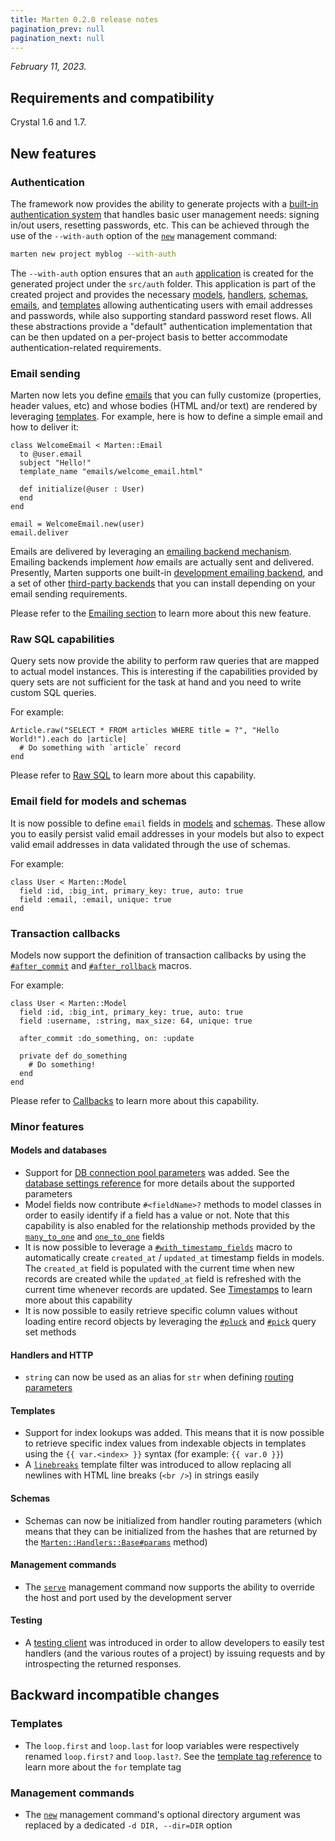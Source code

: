 ```yaml
---
title: Marten 0.2.0 release notes
pagination_prev: null
pagination_next: null
---
```


_February 11, 2023._

## Requirements and compatibility

Crystal 1.6 and 1.7.

## New features

### Authentication

The framework now provides the ability to generate projects with a [built-in authentication system](../../authentication.mdx) that handles basic user management needs: signing in/out users, resetting passwords, etc. This can be achieved through the use of the `--with-auth` option of the [`new`](../../development/reference/management-commands.md#new) management command:

```bash
marten new project myblog --with-auth
```

The `--with-auth` option ensures that an `auth` [application](../../development/applications.md) is created for the generated project under the `src/auth` folder. This application is part of the created project and provides the necessary [models](../../models-and-databases.mdx), [handlers](../../handlers-and-http.mdx), [schemas](../../schemas.mdx), [emails](../../emailing.mdx), and [templates](../../templates.mdx) allowing authenticating users with email addresses and passwords, while also supporting standard password reset flows. All these abstractions provide a "default" authentication implementation that can be then updated on a per-project basis to better accommodate authentication-related requirements.

### Email sending

Marten now lets you define [emails](../../emailing.mdx) that you can fully customize (properties, header values, etc) and whose bodies (HTML and/or text) are rendered by leveraging [templates](../../templates.mdx). For example, here is how to define a simple email and how to deliver it:

```crystal
class WelcomeEmail < Marten::Email
  to @user.email
  subject "Hello!"
  template_name "emails/welcome_email.html"

  def initialize(@user : User)
  end
end

email = WelcomeEmail.new(user)
email.deliver
```

Emails are delivered by leveraging an [emailing backend mechanism](../../emailing/introduction.md#emailing-backends). Emailing backends implement _how_ emails are actually sent and delivered. Presently, Marten supports one built-in [development emailing backend](../../emailing/reference/backends.md#development-backend), and a set of other [third-party backends](../../emailing/reference/backends.md#other-backends) that you can install depending on your email sending requirements.

Please refer to the [Emailing section](../../emailing.mdx) to learn more about this new feature.

### Raw SQL capabilities

Query sets now provide the ability to perform raw queries that are mapped to actual model instances. This is interesting if the capabilities provided by query sets are not sufficient for the task at hand and you need to write custom SQL queries.

For example:

```crystal
Article.raw("SELECT * FROM articles WHERE title = ?", "Hello World!").each do |article|
  # Do something with `article` record
end
```

Please refer to [Raw SQL](../../models-and-databases/raw-sql.md) to learn more about this capability.

### Email field for models and schemas

It is now possible to define `email` fields in [models](../../models-and-databases/reference/fields.md#email) and [schemas](../../schemas/reference/fields.md#email). These allow you to easily persist valid email addresses in your models but also to expect valid email addresses in data validated through the use of schemas.

For example:

```crystal
class User < Marten::Model
  field :id, :big_int, primary_key: true, auto: true
  field :email, :email, unique: true
end
```

### Transaction callbacks

Models now support the definition of transaction callbacks by using the [`#after_commit`](../../models-and-databases/callbacks.md#aftercommit) and [`#after_rollback`](../../models-and-databases/callbacks.md#afterrollback) macros.

For example:

```crystal
class User < Marten::Model
  field :id, :big_int, primary_key: true, auto: true
  field :username, :string, max_size: 64, unique: true

  after_commit :do_something, on: :update

  private def do_something
    # Do something!
  end
end
```

Please refer to [Callbacks](../../models-and-databases/callbacks.md) to learn more about this capability.

### Minor features

#### Models and databases

* Support for [DB connection pool parameters](https://crystal-lang.org/reference/database/connection_pool.html) was added. See the [database settings reference](../../development/reference/settings.md#database-settings) for more details about the supported parameters
* Model fields now contribute `#<fieldName>?` methods to model classes in order to easily identify if a field has a value or not. Note that this capability is also enabled for the relationship methods provided by the [`many_to_one`](../../models-and-databases/reference/fields.md#many_to_one) and [`one_to_one`](../../models-and-databases/reference/fields.md#one_to_one) fields
* It is now possible to leverage a [`#with_timestamp_fields`](pathname:///api/0.2/Marten/DB/Model/Table.html#with_timestamp_fields-macro) macro to automatically create `created_at` / `updated_at` timestamp fields in models. The `created_at` field is populated with the current time when new records are created while the `updated_at` field is refreshed with the current time whenever records are updated. See [Timestamps](../../models-and-databases/introduction.md#timestamps) to learn more about this capability
* It is now possible to easily retrieve specific column values without loading entire record objects by leveraging the [`#pluck`](../../models-and-databases/reference/query-set.md#pluck) and [`#pick`](../../models-and-databases/reference/query-set.md#pick) query set methods

#### Handlers and HTTP

* `string` can now be used as an alias for `str` when defining [routing parameters](../../handlers-and-http/routing.md#specifying-route-parameters)

#### Templates

* Support for index lookups was added. This means that it is now possible to retrieve specific index values from indexable objects in templates using the `{{ var.<index> }}` syntax (for example: `{{ var.0 }}`)
* A [`linebreaks`](../../templates/reference/filters.md#linebreaks) template filter was introduced to allow replacing all newlines with HTML line breaks (`<br />`) in strings easily

#### Schemas

* Schemas can now be initialized from handler routing parameters (which means that they can be initialized from the hashes that are returned by the [`Marten::Handlers::Base#params`](pathname:///api/0.2/Marten/Handlers/Base.html#params%3AHash(String%2CInt16|Int32|Int64|Int8|String|UInt16|UInt32|UInt64|UInt8|UUID)-instance-method) method)

#### Management commands

* The [`serve`](../../development/reference/management-commands.md#serve) management command now supports the ability to override the host and port used by the development server

#### Testing

* A [testing client](../../development/testing.md#using-the-test-client) was introduced in order to allow developers to easily test handlers (and the various routes of a project) by issuing requests and by introspecting the returned responses.

## Backward incompatible changes

### Templates

* The `loop.first` and `loop.last` for loop variables were respectively renamed `loop.first?` and `loop.last?`. See the [template tag reference](../../templates/reference/tags.md#for) to learn more about the `for` template tag

### Management commands

* The [`new`](../../development/reference/management-commands.md#new) management command's optional directory argument was replaced by a dedicated `-d DIR, --dir=DIR` option
